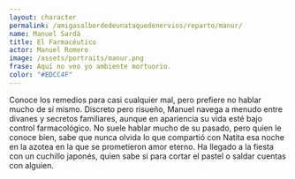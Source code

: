 ```yaml
---
layout: character
permalink: /amigasalbordedeunataquedenervios/reparto/manur/
name: Manuel Sardá
title: El Farmacéutico
actor: Manuel Romero
image: /assets/portraits/manur.png
frase: Aquí no veo yo ambiente mortuorio.
color: "#EDCC4F"
---
```

Conoce los remedios para casi cualquier mal, pero prefiere no hablar mucho de sí mismo. Discreto pero risueño, Manuel navega a menudo entre divanes y secretos familiares, aunque en apariencia su vida esté bajo control farmacológico. No suele hablar mucho de su pasado, pero quien le conoce bien, sabe que nunca olvida lo que compartió con Natita esa noche en la azotea en la que se prometieron amor eterno. Ha llegado a la fiesta con un cuchillo japonés, quien sabe si para cortar el pastel o saldar cuentas con alguien.